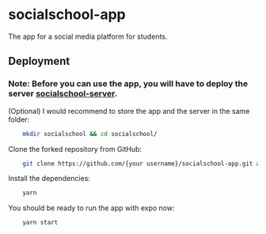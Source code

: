 # socialschool-app
The app for a social media platform for students.
## Deployment
### Note: Before you can use the app, you will have to deploy the server [socialschool-server](https://github.com/karastift/socialschool-server.git).
(Optional) I would recommend to store the app and the server in the same folder:
```bash
    mkdir socialschool && cd socialschool/
```
Clone the forked repository from GitHub:
```bash
    git clone https://github.com/{your username}/socialschool-app.git app
```
Install the dependencies:
```bash
    yarn
```
You should be ready to run the app with expo now:
```bash
    yarn start
```
